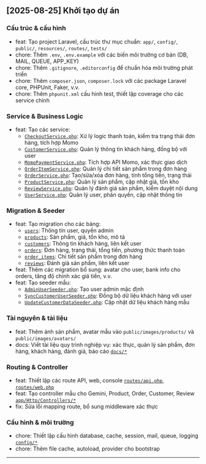 ## [2025-08-25] Khởi tạo dự án

### Cấu trúc & cấu hình
- feat: Tạo project Laravel, cấu trúc thư mục chuẩn: `app/`, `config/`, `public/`, `resources/`, `routes/`, `tests/`
- chore: Thêm `.env`, `.env.example` với các biến môi trường cơ bản (DB, MAIL, QUEUE, APP_KEY)
- chore: Thêm `.gitignore`, `.editorconfig` để chuẩn hóa môi trường phát triển
- chore: Thêm `composer.json`, `composer.lock` với các package Laravel core, PHPUnit, Faker, v.v.
- chore: Thêm `phpunit.xml` cấu hình test, thiết lập coverage cho các service chính

### Service & Business Logic
- feat: Tạo các service:
    - [`CheckoutService.php`](app/Services/CheckoutService.php): Xử lý logic thanh toán, kiểm tra trạng thái đơn hàng, tích hợp Momo
    - [`CustomerService.php`](app/Services/CustomerService.php): Quản lý thông tin khách hàng, đồng bộ với user
    - [`MomoPaymentService.php`](app/Services/MomoPaymentService.php): Tích hợp API Momo, xác thực giao dịch
    - [`OrderItemService.php`](app/Services/OrderItemService.php): Quản lý chi tiết sản phẩm trong đơn hàng
    - [`OrderService.php`](app/Services/OrderService.php): Tạo/sửa/xóa đơn hàng, tính tổng tiền, trạng thái
    - [`ProductService.php`](app/Services/ProductService.php): Quản lý sản phẩm, cập nhật giá, tồn kho
    - [`ReviewService.php`](app/Services/ReviewService.php): Quản lý đánh giá sản phẩm, kiểm duyệt nội dung
    - [`UserService.php`](app/Services/UserService.php): Quản lý user, phân quyền, cập nhật thông tin

### Migration & Seeder
- feat: Tạo migration cho các bảng:
    - [`users`](database/migrations/0001_01_01_000000_create_users_table.php): Thông tin user, quyền admin
    - [`products`](database/migrations/2025_05_28_202046_create_products_table.php): Sản phẩm, giá, tồn kho, mô tả
    - [`customers`](database/migrations/2025_05_28_210446_create_customers_table.php): Thông tin khách hàng, liên kết user
    - [`orders`](database/migrations/2025_06_18_222245_create_reviews_table.php): Đơn hàng, trạng thái, tổng tiền, phương thức thanh toán
    - [`order_items`](database/migrations/2025_06_07_002528_add_user_id_to_customers_table.php): Chi tiết sản phẩm trong đơn hàng
    - [`reviews`](database/migrations/2025_06_18_222245_create_reviews_table.php): Đánh giá sản phẩm, liên kết user
- feat: Thêm các migration bổ sung: avatar cho user, bank info cho orders, tăng độ chính xác giá tiền, v.v.
- feat: Tạo seeder mẫu:
    - [`AdminUserSeeder.php`](database/seeders/AdminUserSeeder.php): Tạo user admin mặc định
    - [`SyncCustomerUserSeeder.php`](database/seeders/SyncCustomerUserSeeder.php): Đồng bộ dữ liệu khách hàng với user
    - [`UpdateCustomerDataSeeder.php`](database/seeders/UpdateCustomerDataSeeder.php): Cập nhật dữ liệu khách hàng mẫu

### Tài nguyên & tài liệu
- feat: Thêm ảnh sản phẩm, avatar mẫu vào `public/images/products/` và `public/images/avatars/`
- docs: Viết tài liệu quy trình nghiệp vụ: xác thực, quản lý sản phẩm, đơn hàng, khách hàng, đánh giá, báo cáo [`docs/*`](docs/)

### Routing & Controller
- feat: Thiết lập các route API, web, console [`routes/api.php`](routes/api.php), [`routes/web.php`](routes/web.php)
- feat: Tạo controller mẫu cho Gemini, Product, Order, Customer, Review [`app/Http/Controllers/*`](app/Http/Controllers/)
- fix: Sửa lỗi mapping route, bổ sung middleware xác thực

### Cấu hình & môi trường
- chore: Thiết lập cấu hình database, cache, session, mail, queue, logging [`config/*`](config/)
- chore: Thêm file cache, autoload, provider cho bootstrap

---